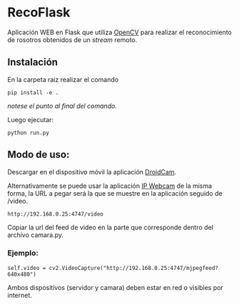 # RecoFlask
Aplicación WEB en Flask que utiliza [OpenCV](https://opencv.org/opencv-2-4-8/) para realizar el reconocimiento de rosotros obtenidos de un *stream* remoto.
 

## Instalación
En la carpeta raiz realizar el comando

```
pip install -e . 
```
*notese el punto al final del comando.*

Luego ejecutar:
```
python run.py 
```
## Modo de uso:
Descargar en el dispositivo móvil la aplicación [DroidCam](https://play.google.com/store/apps/details?id=com.dev47apps.droidcam&hl=en).

Alternativamente se puede usar la aplicación [IP Webcam](https://play.google.com/store/apps/details?id=com.pas.webcam&hl=en_US) de la misma forma, la URL a pegar será la que se muestre en la aplicación seguido de /video. 

```
http://192.168.0.25:4747/video
```

Copiar la url del feed de video en la parte que corresponde dentro del archivo camara.py.
### Ejemplo:

```
self.video = cv2.VideoCapture("http://192.168.0.25:4747/mjpegfeed?640x480")
```
Ambos dispositivos (servidor y camara) deben estar en red o visibles por internet.
